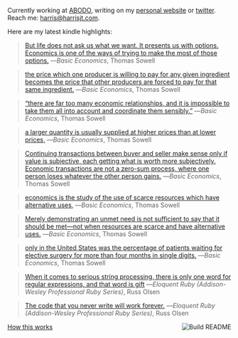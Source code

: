Currently working at [ABODO](https://abodo.com/about), writing on my [personal website](https://harrisjt.com) or [twitter](https://twitter.com/harrisjt_). Reach me: [harris@harrisjt.com](mailto:harris@harrisjt.com).

Here are my latest kindle highlights:
> [But life does not ask us what we want. It presents us with options. Economics is one of the ways of trying to make the most of those options.](kindle://book?action=open&asin=B00L4FSSTA&location=208) ―<cite>Basic Economics</cite>, Thomas Sowell

> [the price which one producer is willing to pay for any given ingredient becomes the price that other producers are forced to pay for that same ingredient.](kindle://book?action=open&asin=B00L4FSSTA&location=385) ―<cite>Basic Economics</cite>, Thomas Sowell

> [“there are far too many economic relationships, and it is impossible to take them all into account and coordinate them sensibly.”](kindle://book?action=open&asin=B00L4FSSTA&location=499) ―<cite>Basic Economics</cite>, Thomas Sowell

> [a larger quantity is usually supplied at higher prices than at lower prices,](kindle://book?action=open&asin=B00L4FSSTA&location=578) ―<cite>Basic Economics</cite>, Thomas Sowell

> [Continuing transactions between buyer and seller make sense only if value is subjective, each getting what is worth more subjectively. Economic transactions are not a zero-sum process, where one person loses whatever the other person gains.](kindle://book?action=open&asin=B00L4FSSTA&location=602) ―<cite>Basic Economics</cite>, Thomas Sowell

> [economics is the study of the use of scarce resources which have alternative uses,](kindle://book?action=open&asin=B00L4FSSTA&location=646) ―<cite>Basic Economics</cite>, Thomas Sowell

> [Merely demonstrating an unmet need is not sufficient to say that it should be met—not when resources are scarce and have alternative uses.](kindle://book?action=open&asin=B00L4FSSTA&location=657) ―<cite>Basic Economics</cite>, Thomas Sowell

> [only in the United States was the percentage of patients waiting for elective surgery for more than four months in single digits.](kindle://book?action=open&asin=B00L4FSSTA&location=997) ―<cite>Basic Economics</cite>, Thomas Sowell

> [When it comes to serious string processing, there is only one word for regular expressions, and that word is gift](kindle://book?action=open&asin=B004MMEJ36&location=1374) ―<cite>Eloquent Ruby (Addison-Wesley Professional Ruby Series)</cite>, Russ Olsen

> [The code that you never write will work forever.](kindle://book?action=open&asin=B004MMEJ36&location=1648) ―<cite>Eloquent Ruby (Addison-Wesley Professional Ruby Series)</cite>, Russ Olsen

<a href='https://github.com/HarrisJT/HarrisJT/actions'><img src='https://github.com/HarrisJT/HarrisJT/workflows/Build%20README/badge.svg' align='right' alt='Build README'></a> <a href='https://github.com/HarrisJT/HarrisJT/blob/master/index.rb'>How this works</a>
